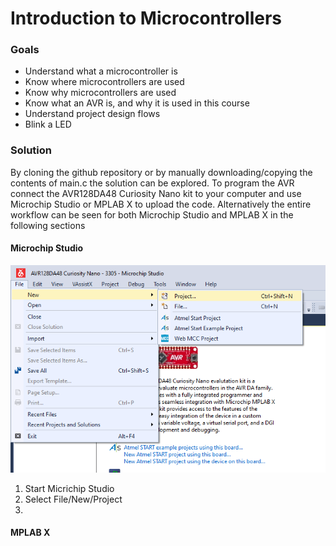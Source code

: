 # Introduction to Microcontrollers
### Goals
 - Understand what a microcontroller is
 - Know where microcontrollers are used
 - Know why microcontrollers are used
 - Know what an AVR is, and why it is used in this course
 - Understand project design flows
 - Blink a LED

### Solution
By cloning the github repository or by manually downloading/copying the contents of main.c the solution can be explored. To program the AVR connect the AVR128DA48 Curiosity Nano kit to your computer and use Microchip Studio or MPLAB X to upload the code. Alternatively the entire workflow can be seen for both Microchip Studio and MPLAB X in the following sections

#### Microchip Studio
![Error](https://github.com/rgholmse/AVR_Basics/blob/main/Part%201%20-%20Introduction%20to%20Microcontrollers/Pictures/MicrochipNewProject1.png)
 1. Start Micrichip Studio
 2. Select File/New/Project
 3. 

#### MPLAB X

